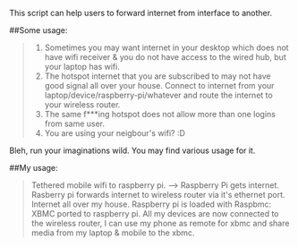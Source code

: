 This script can help users to forward internet from interface to another.

##Some usage:
>1. Sometimes you may want internet in your desktop which does not have wifi receiver & you do not have access to the wired hub, but your laptop has wifi.
>2. The hotspot internet that you are subscribed to may not have good signal all over your house. Connect to internet from your laptop/device/raspberry-pi/whatever and route the internet to your wireless router.
>3. The same f***ing hotspot does not allow more than one logins from same user. 
>4. You are using your neigbour's wifi? :D

Bleh, run your imaginations wild. You may find various usage for it.


##My usage:
>Tethered mobile wifi to raspberry pi. --> Raspberry Pi gets internet.
>Rasberry pi forwards internet to wireless router via it's ethernet port.
>Internet all over my house.
>Raspberry pi is loaded with Raspbmc: XBMC ported to raspberry pi.
>All my devices are now connected to the wireless router, I can use my phone as remote for xbmc and share media from my laptop & mobile to the xbmc.
